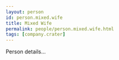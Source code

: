 ```yaml
---
layout: person
id: person.mixed.wife
title: Mixed Wife
permalink: people/person.mixed.wife.html
tags: [company.crater]
---
```


Person details...